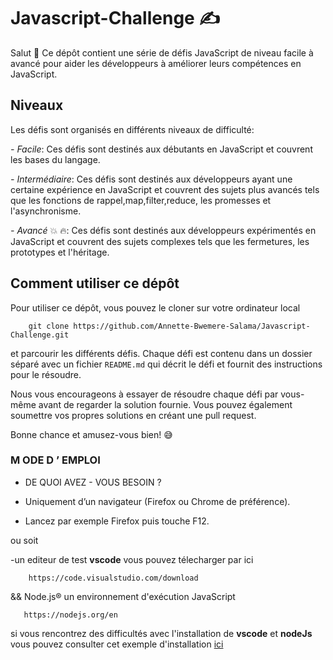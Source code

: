 # Javascript-Challenge &#x270D;

Salut &#x1F91D;
Ce dépôt contient une série de défis JavaScript de niveau facile à avancé pour aider les développeurs à améliorer leurs compétences en JavaScript.

## Niveaux

Les défis sont organisés en différents niveaux de difficulté:

*- Facile*: Ces défis sont destinés aux débutants en JavaScript et couvrent les bases du langage.

*- Intermédiaire*: Ces défis sont destinés aux développeurs ayant une certaine expérience en JavaScript et couvrent des sujets plus avancés tels que les fonctions de rappel,map,filter,reduce, les promesses et l'asynchronisme.

*- Avancé* &#x1F4A5; &#x1F525;: Ces défis sont destinés aux développeurs expérimentés en JavaScript et couvrent des sujets complexes tels que les fermetures, les prototypes et l'héritage.

## Comment utiliser ce dépôt

Pour utiliser ce dépôt, vous pouvez le cloner sur votre ordinateur local 
```code
    git clone https://github.com/Annette-Bwemere-Salama/Javascript-Challenge.git
```
 et parcourir les différents défis. Chaque défi est contenu dans un dossier séparé avec un fichier `README.md` qui décrit le défi et fournit des instructions pour le résoudre.

Nous vous encourageons à essayer de résoudre chaque défi par vous-même avant de regarder la solution fournie. Vous pouvez également soumettre vos propres solutions en créant une pull request.

Bonne chance et amusez-vous bien! &#x1F605;

### M ODE D ’ EMPLOI

- DE QUOI AVEZ - VOUS BESOIN ?

- Uniquement d’un navigateur (Firefox ou Chrome de préférence).

- Lancez par exemple Firefox puis touche F12.

ou soit 

-un editeur de test __vscode__ vous pouvez télecharger par ici 
```code
    https://code.visualstudio.com/download
 ```
 &&
 Node.js®  un environnement d'exécution JavaScript 
 ```code
    https://nodejs.org/en
 ```

 si vous rencontrez des difficultés avec l'installation de __vscode__ et  __nodeJs__ vous pouvez consulter cet exemple d'installation <a href="https://learn.microsoft.com/fr-fr/shows/beginners-series-to-nodejs/how-to-setup-vs-code-for-nodejs-development-5-of-26"  target=_blank>ici</a>
